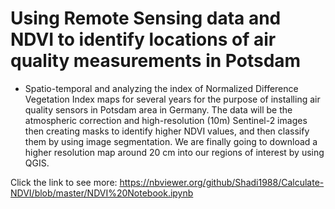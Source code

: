 # Using Remote Sensing data and NDVI to identify locations of air quality measurements in Potsdam


* Spatio-temporal and analyzing the index of Normalized Difference Vegetation Index maps for several years for the purpose of installing air quality sensors in Potsdam area in Germany.
The data will be the atmospheric correction and high-resolution (10m) Sentinel-2 images then creating masks to identify higher NDVI values, and
then classify them by using image segmentation. We are finally going to download a higher resolution map around 20 cm into our regions of interest by using QGIS.

Click the link to see more:
https://nbviewer.org/github/Shadi1988/Calculate-NDVI/blob/master/NDVI%20Notebook.ipynb
